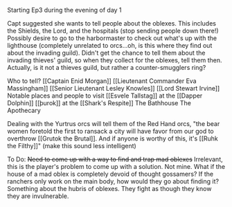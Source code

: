 
Starting Ep3 during the evening of day 1

Capt suggested she wants to tell people about the oblexes. This includes the Shields, the Lord, and the hospitals (stop sending people down there!)
Possibly desire to go to the harbormaster to check out what's up with the lighthouse (completely unrelated to orcs...oh, is this where they find out about the invading guild).
Didn't get the chance to tell them about the invading thieves' guild, so when they collect for the oblexes, tell them then. Actually, is it not a thieves guild, but rather a counter-smugglers ring?

Who to tell?
	[[Captain Enid Morgan]]
		[[Lieutenant Commander Eva Massingham]]
		[[Senior Lieutenant Lesley Knowles]]
	[[Lord Stewart Irvine]]
Notable places and people to visit
	[[Esvele Tallstag]] at the [[Dapper Dolphin]]
	[[þurok]] at the [[Shark's Respite]]
	The Bathhouse
	The Apothecary

Dealing with the Yurtrus orcs will tell them of the Red Hand orcs, "the bear women foretold the first to ransack a city will have favor from our god to overthrow [[Grutok the Brutal]]. And if anyone is worthy of this, it's [[Ruhk the Filthy]]" (make this sound less intelligent) 

 To Do:
	~~Need to come up with a way to find and trap mad oblexes~~ Irrelevant, this is the player's problem to come up with a solution. Not mine.
		What if the house of a mad oblex is completely devoid of thought gossamers?
		If the ranchers only work on the main body, how would they go about finding it?
			Something about the hubris of oblexes. They fight as though they know they are invulnerable.

